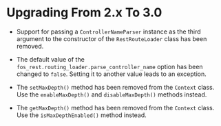 Upgrading From 2.x To 3.0
=========================

 * Support for passing a `ControllerNameParser` instance as the third argument to
   the constructor of the `RestRouteLoader` class has been removed.

 * The default value of the `fos_rest.routing_loader.parse_controller_name` option
   has been changed to `false`. Setting it to another value leads to an exception.

 * The `setMaxDepth()` method has been removed from the `Context` class. Use the
   `enableMaxDepth()` and `disableMaxDepth()` methods instead.

 * The `getMaxDepth()` method has been removed from the `Context` class. Use the
   `isMaxDepthEnabled()` method instead.
